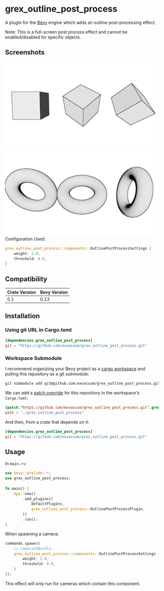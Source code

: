 # grex_outline_post_process


A plugin for the [Bevy](https://bevyengine.org) engine which adds an outline post-processing effect.

Note: This is a full-screen post process effect and cannot be enabled/disabled for specific objects.

## Screenshots
![](./doc/screenshot.png)
![](./doc/screenshot_smooth.png)
Configuration Used:
```rs
grex_outline_post_process::components::OutlinePostProcessSettings {
    weight: 2.0,
    threshold: 0.0,
}
```
## Compatibility

| Crate Version | Bevy Version |
|---            |---           |
| 0.1           | 0.13         |

## Installation

### Using git URL in Cargo.toml
```toml
[dependencies.grex_outline_post_process]
git = "https://github.com/exvacuum/grex_outline_post_process.git"
```

### Workspace Submodule
I recommend organizing your Bevy project as a [cargo workspace](https://doc.rust-lang.org/book/ch14-03-cargo-workspaces.html) and pulling this repository as a git submodule:
```bash
git submodule add git@github.com:exvacuum/grex_outline_post_process.git
```

We can add a [patch override](https://doc.rust-lang.org/cargo/reference/overriding-dependencies.html#overriding-repository-url) for this repository in the workspace's `Cargo.toml`:
```toml
[patch."https://github.com/exvacuum/grex_outline_post_process.git".grex_outline_post_process]
path = "./grex_outline_post_process"
```

And then, from a crate that depends on it:
```toml
[dependencies.grex_outline_post_process]
git = "https://github.com/exvacuum/grex_outline_post_process.git"
```


## Usage

In `main.rs`:
```rs
use bevy::prelude::*;
use grex_outline_post_process;

fn main() {
    App::new()
        .add_plugins((
            DefaultPlugins,
            grex_outline_post_process::OutlinePostProcessPlugin,
        ))
        .run();
}
```

When spawning a camera:
```rs
commands.spawn((
    // Camera3dBundle...
    grex_outline_post_process::components::OutlinePostProcessSettings {
        weight: 2.0,
        threshold: 0.0,
    }
));
```

This effect will only run for cameras which contain this component.


